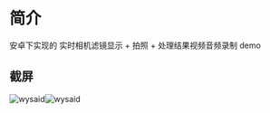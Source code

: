 # 简介 #

安卓下实现的 实时相机滤镜显示 + 拍照 + 处理结果视频音频录制 demo

## 截屏 ##

<img src="https://raw.githubusercontent.com/wysaid/Android-ffmpeg-CameraRecord/master/screenshot/screenshot0.jpg" alt="wysaid"><img src="https://raw.githubusercontent.com/wysaid/Android-ffmpeg-CameraRecord/master/screenshot/screenshot1.jpg" alt="wysaid">